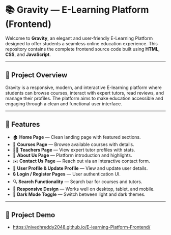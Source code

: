 # 📚 Gravity — E-Learning Platform (Frontend)

Welcome to **Gravity**, an elegant and user-friendly E-Learning Platform designed to offer students a seamless online education experience. This repository contains the complete frontend source code built using **HTML**, **CSS**, and **JavaScript**.

---

## 📌 Project Overview

Gravity is a responsive, modern, and interactive E-learning platform where students can browse courses, interact with expert tutors, read reviews, and manage their profiles. The platform aims to make education accessible and engaging through a clean and functional user interface.

---

## 🌟 Features

- 🏠 **Home Page** — Clean landing page with featured sections.
- 📖 **Courses Page** — Browse available courses with details.
- 🧑‍🏫 **Teachers Page** — View expert tutor profiles with stats.
- 📄 **About Us Page** — Platform introduction and highlights.
- ✉️ **Contact Us Page** — Reach out via an interactive contact form.
- 👤 **User Profile & Update Profile** — View and update user details.
- 🔒 **Login / Register Pages** — User authentication UI.
- 🔍 **Search Functionality** — Search bar for courses and tutors.
- 📱 **Responsive Design** — Works well on desktop, tablet, and mobile.
- 🌙 **Dark Mode Toggle** — Switch between light and dark themes.

---

## 📂 Project Demo
- https://nivedhreddy2048.github.io/E-learning-Platform-Frontend/

